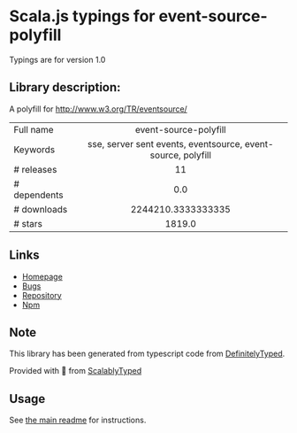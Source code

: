 
# Scala.js typings for event-source-polyfill

Typings are for version 1.0

## Library description:
A polyfill for http://www.w3.org/TR/eventsource/

|                    |                 |
| ------------------ | :-------------: |
| Full name          | event-source-polyfill |
| Keywords           | sse, server sent events, eventsource, event-source, polyfill |
| # releases         | 11 |
| # dependents       | 0.0 |
| # downloads        | 2244210.3333333335 |
| # stars            | 1819.0 |

## Links
- [Homepage](https://github.com/Yaffle/EventSource)
- [Bugs](https://github.com/Yaffle/EventSource/issues)
- [Repository](https://github.com/Yaffle/EventSource)
- [Npm](https://www.npmjs.com/package/event-source-polyfill)
    


## Note
This library has been generated from typescript code from [DefinitelyTyped](https://definitelytyped.org).

Provided with :purple_heart: from [ScalablyTyped](https://github.com/oyvindberg/ScalablyTyped)

## Usage
See [the main readme](../../readme.md) for instructions.


